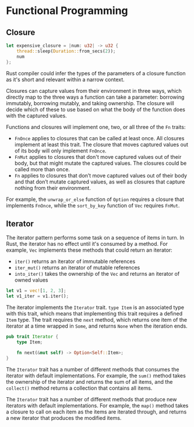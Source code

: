 # Functional Programming

## Closure

```rust
let expensive_closure = |num: u32| -> u32 {
    thread::sleep(Duration::from_secs(2));
    num
};
```

Rust compiler could infer the types of the parameters of a closure function as it's short and relevant within a narrow context.

Closures can capture values from their environment in three ways, which directly map to the three ways a function can take a parameter: borrowing immutably, borrowing mutably, and taking ownership. The closure will decide which of these to use based on what the body of the function does with the captured values.

Functions and closures will implement one, two, or all three of the `Fn` traits:

- `FnOnce` applies to closures that can be called at least once. All closures implement at least this trait. The closure that moves captured values out of its body will only implement `FnOnce`.
- `FnMut` applies to closures that don't move captured values out of their body, but that might mutate the captured values. The closures could be called more than once.
- `Fn` applies to closures that don’t move captured values out of their body and that don’t mutate captured values, as well as closures that capture nothing from their environment.

For example, the `unwrap_or_else` function of `Option` requires a closure that implements `FnOnce`, while the `sort_by_key` function of `Vec` requires `FnMut`.

## Iterator

The iterator pattern performs some task on a sequence of items in turn. In Rust, the iterator has no effect until it's consumed by a method. For example, `Vec` implements these methods that could return an iterator:

- `iter()` returns an iterator of immutable references
- `iter_mut()` returns an iterator of mutable references
- `into_iter()` takes the ownership of the `Vec` and returns an iterator of owned values

```rust
let v1 = vec![1, 2, 3];
let v1_iter = v1.iter();
```

The iterator implements the `Iterator` trait. `type Item` is an associated type with this trait, which means that implementing this trait requires a defined `Item` type. The trait requires the `next` method, which returns one item of the iterator at a time wrapped in `Some`, and returns `None` when the iteration ends.

```rust
pub trait Iterator {
    type Item;

    fn next(&mut self) -> Option<Self::Item>;
}
```

The `Iterator` trait has a number of different methods that consumes the iterator with default implementations. For example, the `sum()` method takes the ownership of the iterator and returns the sum of all items, and the `collect()` method returns a collection that contains all items.

The `Iterator` trait has a number of different methods that produce new iterators with default implementations. For example, the `map()` method takes a closure to call on each item as the items are iterated through, and returns a new iterator that produces the modified items.

